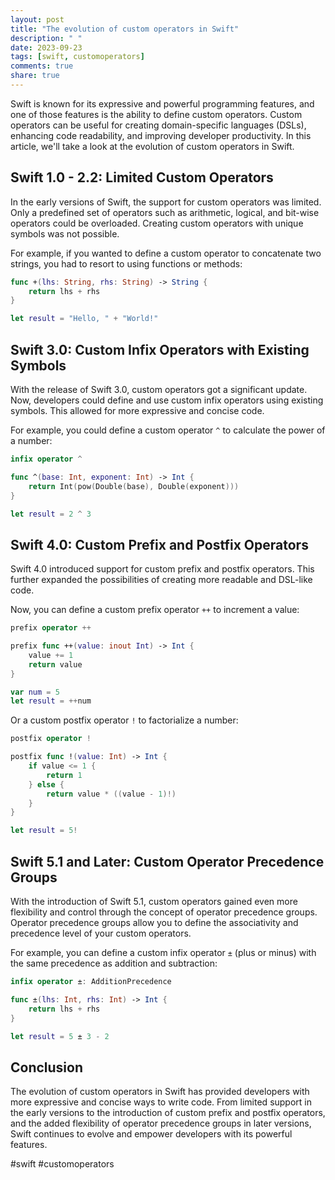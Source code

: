 ```yaml
---
layout: post
title: "The evolution of custom operators in Swift"
description: " "
date: 2023-09-23
tags: [swift, customoperators]
comments: true
share: true
---
```


Swift is known for its expressive and powerful programming features, and one of those features is the ability to define custom operators. Custom operators can be useful for creating domain-specific languages (DSLs), enhancing code readability, and improving developer productivity. In this article, we'll take a look at the evolution of custom operators in Swift.

## Swift 1.0 - 2.2: Limited Custom Operators

In the early versions of Swift, the support for custom operators was limited. Only a predefined set of operators such as arithmetic, logical, and bit-wise operators could be overloaded. Creating custom operators with unique symbols was not possible.

For example, if you wanted to define a custom operator to concatenate two strings, you had to resort to using functions or methods:

```swift
func +(lhs: String, rhs: String) -> String {
    return lhs + rhs
}

let result = "Hello, " + "World!"
```

## Swift 3.0: Custom Infix Operators with Existing Symbols

With the release of Swift 3.0, custom operators got a significant update. Now, developers could define and use custom infix operators using existing symbols. This allowed for more expressive and concise code.

For example, you could define a custom operator `^` to calculate the power of a number:

```swift
infix operator ^

func ^(base: Int, exponent: Int) -> Int {
    return Int(pow(Double(base), Double(exponent)))
}

let result = 2 ^ 3
```

## Swift 4.0: Custom Prefix and Postfix Operators

Swift 4.0 introduced support for custom prefix and postfix operators. This further expanded the possibilities of creating more readable and DSL-like code.

Now, you can define a custom prefix operator `++` to increment a value:

```swift
prefix operator ++

prefix func ++(value: inout Int) -> Int {
    value += 1
    return value
}

var num = 5
let result = ++num
```

Or a custom postfix operator `!` to factorialize a number:

```swift
postfix operator !

postfix func !(value: Int) -> Int {
    if value <= 1 {
        return 1
    } else {
        return value * ((value - 1)!)
    }
}

let result = 5!
```

## Swift 5.1 and Later: Custom Operator Precedence Groups

With the introduction of Swift 5.1, custom operators gained even more flexibility and control through the concept of operator precedence groups. Operator precedence groups allow you to define the associativity and precedence level of your custom operators.

For example, you can define a custom infix operator `±` (plus or minus) with the same precedence as addition and subtraction:

```swift
infix operator ±: AdditionPrecedence

func ±(lhs: Int, rhs: Int) -> Int {
    return lhs + rhs
}

let result = 5 ± 3 - 2
```

## Conclusion

The evolution of custom operators in Swift has provided developers with more expressive and concise ways to write code. From limited support in the early versions to the introduction of custom prefix and postfix operators, and the added flexibility of operator precedence groups in later versions, Swift continues to evolve and empower developers with its powerful features.

#swift #customoperators
